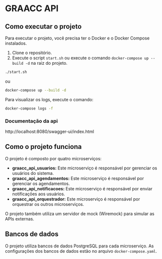 # GRAACC API

## Como executar o projeto

Para executar o projeto, você precisa ter o Docker e o Docker Compose instalados.

1.  Clone o repositório.
2.  Execute o script `start.sh` ou execute o comando `docker-compose up --build -d` na raiz do projeto.

```bash
./start.sh
```

ou

```bash
docker-compose up --build -d
```

Para visualizar os logs, execute o comando:

```bash
docker-compose logs -f
```
### Documentação da api 
http://localhost:8080/swagger-ui/index.html

## Como o projeto funciona

O projeto é composto por quatro microserviços:

*   **graacc\_api\_usuarios:** Este microserviço é responsável por gerenciar os usuários do sistema.
*   **graacc\_api\_agendamentos:** Este microserviço é responsável por gerenciar os agendamentos.
*   **graacc\_api\_notificacoes:** Este microserviço é responsável por enviar notificações aos usuários.
*   **graacc\_api\_orquestrador:** Este microserviço é responsável por orquestrar os outros microserviços.

O projeto também utiliza um servidor de mock (Wiremock) para simular as APIs externas.

## Bancos de dados

O projeto utiliza bancos de dados PostgreSQL para cada microserviço. As configurações dos bancos de dados estão no arquivo `docker-compose.yaml`.
